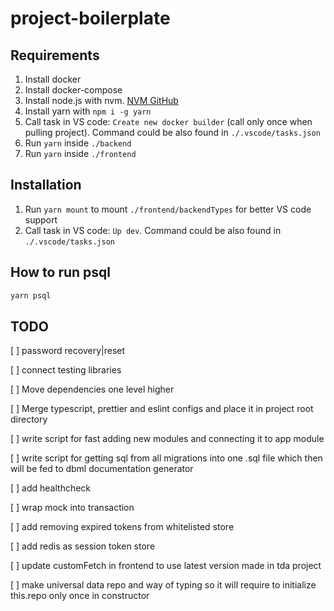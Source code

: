 # project-boilerplate

## Requirements

1. Install docker
2. Install docker-compose
3. Install node.js with nvm. [NVM GitHub](https://github.com/nvm-sh/nvm)
4. Install yarn with `npm i -g yarn`
5. Call task in VS code: `Create new docker builder` (call only once when pulling project). Command could be also found in `./.vscode/tasks.json`
6. Run `yarn` inside `./backend`
7. Run `yarn` inside `./frontend`

## Installation

1. Run `yarn mount` to mount `./frontend/backendTypes` for better VS code support
2. Call task in VS code: `Up dev`. Command could be also found in `./.vscode/tasks.json`

## How to run psql

```bash
yarn psql
```

## TODO

[ ] password recovery|reset

[ ] connect testing libraries

[ ] Move dependencies one level higher

[ ] Merge typescript, prettier and eslint configs and place it in project root directory

[ ] write script for fast adding new modules and connecting it to app module

[ ] write script for getting sql from all migrations into one .sql file which then will be fed to dbml documentation generator

[ ] add healthcheck

[ ] wrap mock into transaction

[ ] add removing expired tokens from whitelisted store

[ ] add redis as session token store

[ ] update customFetch in frontend to use latest version made in tda project

[ ] make universal data repo and way of typing so it will require to initialize this.repo only once in constructor
